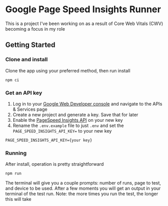 # Google Page Speed Insights Runner

This is a project I've been working on as a result of Core Web Vitals (CWV) becoming a focus in my role

## Getting Started

### Clone and install

Clone the app using your preferred method, then run install

```
npm ci
```

### Get an API key

1. Log in to your [Google Web Developer console](https://console.cloud.google.com/) and navigate to the APIs & Services page
2. Create a new project and generate a key. Save that for later
3. Enable the [PageSpeed Insights API](https://console.cloud.google.com/apis/api/pagespeedonline.googleapis.com) on your new key
4. Rename the `.env.example` file to just `.env` and set the `PAGE_SPEED_INSIGHTS_API_KEY=` to your new key

```
PAGE_SPEED_INSIGHTS_API_KEY={your key}
```

### Running

After install, operation is pretty straightforward

```
npm run
```

The terminal will give you a couple prompts: number of runs, page to test, and device to be used. After a few moments you will get an output in your terminal of the test run. Note: the more times you run the test, the longer this will take
